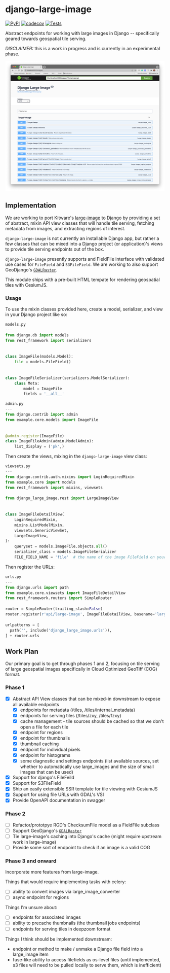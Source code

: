 # django-large-image

[![PyPI](https://img.shields.io/pypi/v/django-large-image.svg?logo=python&logoColor=white)](https://pypi.org/project/django-large-image/)
[![codecov](https://codecov.io/gh/ResonantGeoData/django-large-image/branch/main/graph/badge.svg?token=VBK1F6JWNY)](https://codecov.io/gh/ResonantGeoData/django-large-image)
[![Tests](https://github.com/ResonantGeoData/django-large-image/actions/workflows/ci.yml/badge.svg)](https://github.com/ResonantGeoData/django-large-image/actions/workflows/ci.yml)

Abstract endpoints for working with large images in Django -- specifically
geared towards geospatial tile serving.

*DISCLAIMER:* this is a work in progress and is currently in an experimental phase.

![swagger-spec](https://raw.githubusercontent.com/ResonantGeoData/django-large-image/main/doc/swagger.png)

## Implementation

We are working to port Kitware's [large-image](https://github.com/girder/large_image)
to Django by providing a set of abstract, mixin API view classes that will
handle tile serving, fetching metadata from images, and extracting regions of
interest.

`django-large-image` is not currently an installable Django app, but rather
a few classes that can be mixed into a Django project (or application)'s views
to provide tile serving endpoints out of the box.

`django-large-image` presently supports and FieldFile interface with validated
use cases for `FileField` and `S3FileField`. We are working to also support
GeoDjango's [`GDALRaster`](https://docs.djangoproject.com/en/4.0/ref/contrib/gis/gdal/#django.contrib.gis.gdal.GDALRaster).

This module ships with a pre-built HTML tempate for rendering geospatial tiles
with CesiumJS.

### Usage

To use the mixin classes provided here, create a model, serializer, and view in
your Django project like so:

```py
models.py
---
from django.db import models
from rest_framework import serializers


class ImageFile(models.Model):
    file = models.FileField()


class ImageFileSerializer(serializers.ModelSerializer):
    class Meta:
        model = ImageFile
        fields = '__all__'
```

```py
admin.py
---
from django.contrib import admin
from example.core.models import ImageFile


@admin.register(ImageFile)
class ImageFileAdmin(admin.ModelAdmin):
    list_display = ('pk',)
```

Then create the views, mixing in the `django-large-image` view class:
```py
viewsets.py
---
from django.contrib.auth.mixins import LoginRequiredMixin
from example.core import models
from rest_framework import mixins, viewsets

from django_large_image.rest import LargeImageView


class ImageFileDetailView(
    LoginRequiredMixin,
    mixins.ListModelMixin,
    viewsets.GenericViewSet,
    LargeImageView,
):
    queryset = models.ImageFile.objects.all()
    serializer_class = models.ImageFileSerializer
    FILE_FIELD_NAME = 'file'  # the name of the image FileField on your model
```

Then register the URLs:

```py
urls.py
---
from django.urls import path
from example.core.viewsets import ImageFileDetailView
from rest_framework.routers import SimpleRouter

router = SimpleRouter(trailing_slash=False)
router.register(r'api/large-image', ImageFileDetailView, basename='large-image')

urlpatterns = [
  path('', include('django_large_image.urls')),
] + router.urls

```

## Work Plan

Our primary goal is to get through phases 1 and 2, focusing on tile serving of
large geospatial images specifically in Cloud Optimized GeoTiff (COG) format.

### Phase 1

- [x] Abstract API View classes that can be mixed-in downstream to expose all available endpoints
  - [x] endpoints for metadata (/tiles, /tiles/internal_metadata)
  - [x] endpoints for serving tiles (/tiles/zxy, /tiles/fzxy)
  - [x] cache management - tile sources should be cached so that we don't open a file for each tile
  - [x] endpoint for regions
  - [x] endpoint for thumbnails
  - [x] thumbnail caching
  - [x] endpoint for individual pixels
  - [x] endpoint for histograms
  - [x] some diagnostic and settings endpoints (list available sources, set whether to automatically use large_images and the size of small images that can be used)
- [x] Support for django's FileFeild
- [x] Support for S3FileField
- [x] Ship an easily extensible SSR template for tile viewing with CesiumJS
- [x] Support for using file URLs with GDAL's VSI
- [x] Provide OpenAPI documentation in swagger

### Phase 2

- [ ] Refactor/prototpye RGD's ChecksumFile model as a FieldFile subclass
- [ ] Support GeoDjango's [`GDALRaster`](https://docs.djangoproject.com/en/4.0/ref/contrib/gis/gdal/#django.contrib.gis.gdal.GDALRaster)
- [ ] Tie large-image's caching into Django's cache (might require upstream work in large-image)
- [ ] Provide some sort of endpoint to check if an image is a valid COG

### Phase 3 and onward

Incorporate more features from large-image.

Things that would require implementing tasks with celery:

- [ ] ability to convert images via large_image_converter
- [ ] async endpoint for regions

Things I'm unsure about:

- [ ] endpoints for associated images
- [ ] ability to precache thumbnails (the thumbnail jobs endpoints)
- [ ] endpoints for serving tiles in deepzoom format

Things I think should be implemented downstream:

- endpoint or method to make / unmake a Django file field into a large_image item
- fuse-like ability to access filefields as os-level files (until implemented, s3 files will need to be pulled locally to serve them, which is inefficient)
